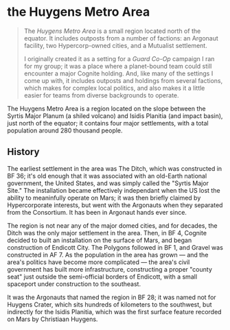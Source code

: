 # the Huygens Metro Area

> The *Huygens Metro Area* is a small region located north of the equator.
> It includes outposts from a number of factions: an Argonaut facility, two Hypercorp-owned cities, and a Mutualist settlement.
>
> I originally created it as a setting for a *Guard Co-Op* campaign I ran for my group; it was a place where a planet-bound team could still encounter a major Cognite holding.
> And, like many of the settings I come up with, it includes outposts and holdings from several factions, which makes for complex local politics, and also makes it a little easier for teams from diverse backgrounds to operate.

The Huygens Metro Area is a region located on the slope between the Syrtis Major Planum (a shiled volcano) and Isidis Planitia (and impact basin), just north of the equator; it contains four major settlements, with a total population around 280 thousand people.

## History

The earliest settlement in the area was The Ditch, which was constructed in BF 36; it's old enough that it was associated with an old-Earth national government, the United States, and was simply called the "Syrtis Major Site."
The installation became effectively independant when the US lost the ability to meaninfully operate on Mars; it was then briefly claimed by Hypercorporate interests, but went with the Argonauts when they separated from the Consortium.
It has been in Argonaut hands ever since.

The region is not near any of the major domed cities, and for decades, the Ditch was the only major settlement in the area.
Then, in BF 4, Cognite decided to built an installation on the surface of Mars, and began construction of Endicott City.
The Polygons followed in BF 1, and Gravel was constructed in AF 7.
As the population in the area has grown — and the area's politics have become more complicated — the area's civil government has built more infrastructure, constructing a proper "county seat" just outside the semi-official borders of Endicott, with a small spaceport under construction to the southeast.

It was the Argonauts that named the region in BF 28; it was named not for Huygens Crater, which sits hundreds of kilometers to the southwest, but indirectly for the Isidis Planitia, which was the first surface feature recorded on Mars by Christiaan Huygens.
